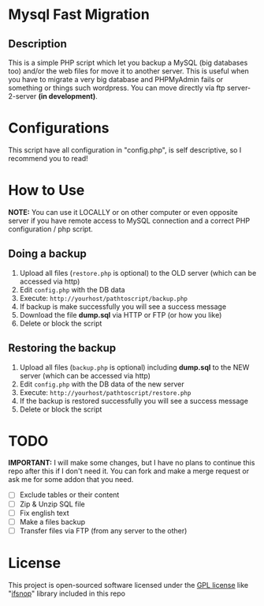 # Mysql Fast Migration

## Description
This is a simple PHP script which let you backup a MySQL (big databases too) and/or the web files for move it to another server.
This is useful when you have to migrate a very big database and PHPMyAdmin fails or something or things such wordpress.
You can move directly vía ftp server-2-server **(in development)**.

# Configurations
This script have all configuration in "config.php", is self descriptive, so I recommend you to read!

# How to Use

**NOTE:** You can use it LOCALLY or on other computer or even opposite server if you have remote access to MySQL connection and a correct PHP configuration / php script.

## Doing a backup
1. Upload all files (```restore.php``` is optional) to the OLD server (which can be accessed via http)
2. Edit ```config.php``` with the DB data
3. Execute: ```http://yourhost/pathtoscript/backup.php```
4. If backup is make successfully you will see a success message
5. Download the file **dump.sql** via HTTP or FTP (or how you like)
6. Delete or block the script

## Restoring the backup
1. Upload all files (```backup.php``` is optional) including **dump.sql** to the NEW server (which can be accessed via http)
2. Edit ```config.php``` with the DB data of the new server
3. Execute: ```http://yourhost/pathtoscript/restore.php```
4. If the backup is restored successfully you will see a success message
5. Delete or block the script

# TODO
**IMPORTANT:** I will make some changes, but I have no plans to continue this repo after this if I don't need it.
You can fork and make a merge request or ask me for some addon that you need.

- [ ] Exclude tables or their content
- [ ] Zip & Unzip SQL file
- [ ] Fix english text
- [ ] Make a files backup
- [ ] Transfer files via FTP (from any server to the other)

# License
This project is open-sourced software licensed under the [GPL license](http://www.gnu.org/copyleft/gpl.html) like "[ifsnop](https://github.com/ifsnop/mysqldump-php)" library included in this repo
